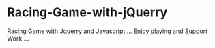 # Racing-Game-with-jQuerry
Racing Game with Jquerry and Javascript....
Enjoy playing and Support Work ...
